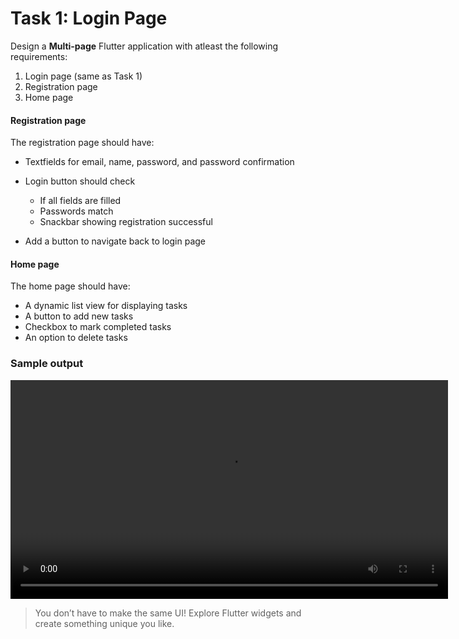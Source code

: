 # Task 1: Login Page

Design a **Multi-page** Flutter application with atleast the following requirements:

1. Login page (same as Task 1)
2. Registration page
3. Home page

#### Registration page

The registration page should have:

- Textfields for email, name, password, and password confirmation
- Login button should check

  - If all fields are filled
  - Passwords match
  - Snackbar showing registration successful

- Add a button to navigate back to login page

#### Home page

The home page should have:

- A dynamic list view for displaying tasks
- A button to add new tasks
- Checkbox to mark completed tasks
- An option to delete tasks

### Sample output

<video height=350 controls>
  <source src="https://aswin-asokan.github.io/iste_bootcamp/videos/task_2.mp4" type="video/mp4">
  Your browser does not support the video tag.
</video>

> You don’t have to make the same UI! Explore Flutter widgets and create something unique you like.
